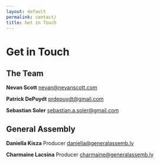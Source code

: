 ```yaml
---
layout: default
permalink: contact/
title: Get in Touch
---
```


Get in Touch
============


The Team
--------

**Nevan Scott**
nevan@nevanscott.com

**Patrick DePuydt**
prdepuydt@gmail.com

**Sebastian Soler**
sebastian.a.soler@gmail.com


General Assembly
----------------

**Daniella Kisza**
Producer
daniella@generalassemb.ly

**Charmaine Lacsina**
Producer
charmaine@generalassemb.ly